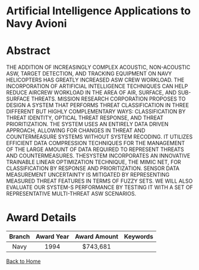 
Artificial Intelligence Applications to Navy Avioni
===================================================

# Abstract


THE ADDITION OF INCREASINGLY COMPLEX ACOUSTIC, NON-ACOUSTIC ASW, TARGET DETECTION, AND TRACKING EQUIPMENT ON NAVY HELICOPTERS HAS GREATLY INCREASED ASW CREW WORKLOAD. THE INCORPORATION OF ARTIFICIAL INTELLIGENCE TECHNIQUES CAN HELP REDUCE AIRCREW WORKLOAD IN THE AREA OF AIR, SURFACE, AND SUB-SURFACE THREATS. MISSION RESEARCH CORPORATION PROPOSES TO DESIGN A SYSTEM THAT PERFORMS THREAT CLASSIFICATION IN THREE DIFFERENT BUT HIGHLY COMPLEMENTARY WAYS: CLASSIFICATION BY THREAT IDENTITY, OPTICAL THREAT RESPONSE, AND THREAT PRIORITIZATION. THE SYSTEM USES AN ENTIRELY DATA DRIVEN APPROACH, ALLOWING FOR CHANGES IN THREAT AND COUNTERMEASURE SYSTEMS WITHOUT SYSTEM RECODING. IT UTILIZES EFFICIENT DATA COMPRESSION TECHNIQUES FOR THE MANAGEMENT OF THE LARGE AMOUNT OF DATA REQUIRED TO REPRESENT THREATS AND COUNTERMEASURES. THESYSTEM INCORPORATES AN INNOVATIVE TRAINABLE LINEAR OPTIMIZATION TECHNIQUE, THE MIMIC NET, FOR CLASSIFICATION BY RESPONSE AND PRIORITIZATION. SENSOR DATA MEASUREMENT UNCERTAINTY IS MITIGATED BY REPRESENTING MEASURED THREAT FEATURES IN TERMS OF FUZZY SETS. WE WILL ALSO EVALUATE OUR SYSTEM-S PERFORMANCE BY TESTING IT WITH A SET OF REPRESENTATIVE MULTI-THREAT ASW SCENARIOS.  

# Award Details

|Branch|Award Year|Award Amount|Keywords|
| :---: | :---: | :---: | :---: |
|Navy|1994|$743,681||
  
  


[Back to Home](https://github.com/chrischow/dod_sbir_awards#206)